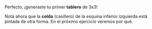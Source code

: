 Perfecto, ¡generaste tu primer **tablero** de 3x3!

Notá ahora que la **celda** (casillero) de la esquina inferior izquierda está pintada de otra forma. En el próximo ejercicio veremos por qué.